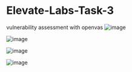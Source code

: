 # Elevate-Labs-Task-3
vulnerability assessment with openvas
![image](https://github.com/user-attachments/assets/558f9922-c832-4a21-88f7-d6354fcadbfe)

![image](https://github.com/user-attachments/assets/6857e851-4280-4f81-9f86-714e237a526a)

![image](https://github.com/user-attachments/assets/bc980a14-18dd-4b1e-97d5-0a0495f02a8c)

![image](https://github.com/user-attachments/assets/b109caeb-196a-4f84-80f9-7cccf520fe54)

